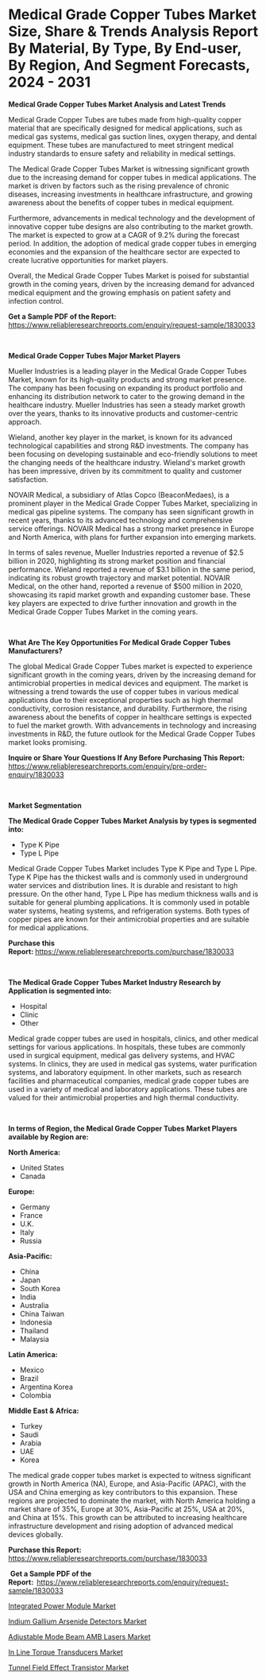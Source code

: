 <p><h1>Medical Grade Copper Tubes Market Size, Share & Trends Analysis Report By Material, By Type, By End-user, By Region, And Segment Forecasts, 2024 - 2031</h1></p><p><strong>Medical Grade Copper Tubes Market Analysis and Latest Trends</strong></p>
<p><p>Medical Grade Copper Tubes are tubes made from high-quality copper material that are specifically designed for medical applications, such as medical gas systems, medical gas suction lines, oxygen therapy, and dental equipment. These tubes are manufactured to meet stringent medical industry standards to ensure safety and reliability in medical settings.</p><p>The Medical Grade Copper Tubes Market is witnessing significant growth due to the increasing demand for copper tubes in medical applications. The market is driven by factors such as the rising prevalence of chronic diseases, increasing investments in healthcare infrastructure, and growing awareness about the benefits of copper tubes in medical equipment.</p><p>Furthermore, advancements in medical technology and the development of innovative copper tube designs are also contributing to the market growth. The market is expected to grow at a CAGR of 9.2% during the forecast period. In addition, the adoption of medical grade copper tubes in emerging economies and the expansion of the healthcare sector are expected to create lucrative opportunities for market players.</p><p>Overall, the Medical Grade Copper Tubes Market is poised for substantial growth in the coming years, driven by the increasing demand for advanced medical equipment and the growing emphasis on patient safety and infection control.</p></p>
<p><strong>Get a Sample PDF of the Report:&nbsp;</strong> <a href="https://www.reliableresearchreports.com/enquiry/request-sample/1830033">https://www.reliableresearchreports.com/enquiry/request-sample/1830033</a></p>
<p>&nbsp;</p>
<p><strong>Medical Grade Copper Tubes Major Market Players</strong></p>
<p><p>Mueller Industries is a leading player in the Medical Grade Copper Tubes Market, known for its high-quality products and strong market presence. The company has been focusing on expanding its product portfolio and enhancing its distribution network to cater to the growing demand in the healthcare industry. Mueller Industries has seen a steady market growth over the years, thanks to its innovative products and customer-centric approach.</p><p>Wieland, another key player in the market, is known for its advanced technological capabilities and strong R&D investments. The company has been focusing on developing sustainable and eco-friendly solutions to meet the changing needs of the healthcare industry. Wieland's market growth has been impressive, driven by its commitment to quality and customer satisfaction.</p><p>NOVAIR Medical, a subsidiary of Atlas Copco (BeaconMedaes), is a prominent player in the Medical Grade Copper Tubes Market, specializing in medical gas pipeline systems. The company has seen significant growth in recent years, thanks to its advanced technology and comprehensive service offerings. NOVAIR Medical has a strong market presence in Europe and North America, with plans for further expansion into emerging markets.</p><p>In terms of sales revenue, Mueller Industries reported a revenue of $2.5 billion in 2020, highlighting its strong market position and financial performance. Wieland reported a revenue of $3.1 billion in the same period, indicating its robust growth trajectory and market potential. NOVAIR Medical, on the other hand, reported a revenue of $500 million in 2020, showcasing its rapid market growth and expanding customer base. These key players are expected to drive further innovation and growth in the Medical Grade Copper Tubes Market in the coming years.</p></p>
<p>&nbsp;</p>
<p><strong>What Are The Key Opportunities For Medical Grade Copper Tubes Manufacturers?</strong></p>
<p><p>The global Medical Grade Copper Tubes market is expected to experience significant growth in the coming years, driven by the increasing demand for antimicrobial properties in medical devices and equipment. The market is witnessing a trend towards the use of copper tubes in various medical applications due to their exceptional properties such as high thermal conductivity, corrosion resistance, and durability. Furthermore, the rising awareness about the benefits of copper in healthcare settings is expected to fuel the market growth. With advancements in technology and increasing investments in R&D, the future outlook for the Medical Grade Copper Tubes market looks promising.</p></p>
<p><strong>Inquire or Share Your Questions If Any Before Purchasing This Report:</strong> <a href="https://www.reliableresearchreports.com/enquiry/pre-order-enquiry/1830033">https://www.reliableresearchreports.com/enquiry/pre-order-enquiry/1830033</a></p>
<p>&nbsp;</p>
<p><strong>Market Segmentation</strong></p>
<p><strong>The Medical Grade Copper Tubes Market Analysis by types is segmented into:</strong></p>
<p><ul><li>Type K Pipe</li><li>Type L Pipe</li></ul></p>
<p><p>Medical Grade Copper Tubes Market includes Type K Pipe and Type L Pipe. Type K Pipe has the thickest walls and is commonly used in underground water services and distribution lines. It is durable and resistant to high pressure. On the other hand, Type L Pipe has medium thickness walls and is suitable for general plumbing applications. It is commonly used in potable water systems, heating systems, and refrigeration systems. Both types of copper pipes are known for their antimicrobial properties and are suitable for medical applications.</p></p>
<p><strong>Purchase this Report:&nbsp;</strong><a href="https://www.reliableresearchreports.com/purchase/1830033">https://www.reliableresearchreports.com/purchase/1830033</a></p>
<p>&nbsp;</p>
<p><strong>The Medical Grade Copper Tubes Market Industry Research by Application is segmented into:</strong></p>
<p><ul><li>Hospital</li><li>Clinic</li><li>Other</li></ul></p>
<p><p>Medical grade copper tubes are used in hospitals, clinics, and other medical settings for various applications. In hospitals, these tubes are commonly used in surgical equipment, medical gas delivery systems, and HVAC systems. In clinics, they are used in medical gas systems, water purification systems, and laboratory equipment. In other markets, such as research facilities and pharmaceutical companies, medical grade copper tubes are used in a variety of medical and laboratory applications. These tubes are valued for their antimicrobial properties and high thermal conductivity.</p></p>
<p>&nbsp;</p>
<p><strong>In terms of Region, the Medical Grade Copper Tubes Market Players available by Region are:</strong></p>
<p>
    <p> <strong> North America: </strong>
        <ul>
            <li>United States</li>
            <li>Canada</li>
        </ul>
        </p> 
    <p> <strong> Europe: </strong>
        <ul>
            <li>Germany</li>
            <li>France</li>
            <li>U.K.</li>
            <li>Italy</li>
            <li>Russia</li>
        </ul>
        </p> 
    <p> <strong> Asia-Pacific: </strong>
        <ul>
            <li>China</li>
            <li>Japan</li>
            <li>South Korea</li>
            <li>India</li>
            <li>Australia</li>
            <li>China Taiwan</li>
            <li>Indonesia</li>
            <li>Thailand</li>
            <li>Malaysia</li>
        </ul>
        </p> 
    <p> <strong> Latin America: </strong>
        <ul>
            <li>Mexico</li>
            <li>Brazil</li>
            <li>Argentina Korea</li>
            <li>Colombia</li>
        </ul>
        </p> 
    <p> <strong> Middle East & Africa: </strong>
        <ul>
            <li>Turkey</li>
            <li>Saudi</li>
            <li>Arabia</li>
            <li>UAE</li>
            <li>Korea</li>
        </ul>
    </p>
    </p>
<p><p>The medical grade copper tubes market is expected to witness significant growth in North America (NA), Europe, and Asia-Pacific (APAC), with the USA and China emerging as key contributors to this expansion. These regions are projected to dominate the market, with North America holding a market share of 35%, Europe at 30%, Asia-Pacific at 25%, USA at 20%, and China at 15%. This growth can be attributed to increasing healthcare infrastructure development and rising adoption of advanced medical devices globally.</p></p>
<p><strong>Purchase this Report: </strong><a href="https://www.reliableresearchreports.com/purchase/1830033">https://www.reliableresearchreports.com/purchase/1830033</a></p>
<p>&nbsp;<strong>Get a Sample PDF of the Report:&nbsp;&nbsp;</strong><a href="https://www.reliableresearchreports.com/enquiry/request-sample/1830033">https://www.reliableresearchreports.com/enquiry/request-sample/1830033</a></p>
<p><strong></strong></p>
<p><p><a href="https://medium.com/@akshatreportprime/integrated-power-module-market-trends-and-market-analysis-forecasted-for-period-2024-2031-ffaa6ab97e75">Integrated Power Module Market</a></p><p><a href="https://medium.com/@avacampbell767/indium-gallium-arsenide-detectors-nbsp-market-focuses-on-market-share-size-and-projected-forecast-f0e116ebde91">Indium Gallium Arsenide Detectors Market</a></p><p><a href="https://medium.com/@akshatreportprime/adjustable-mode-beam-amb-lasers-market-share-evolution-and-market-growth-trends-2024-2031-1abc7976728a">Adjustable Mode Beam AMB Lasers Market</a></p><p><a href="https://medium.com/@akshatreportprime/in-line-torque-transducers-market-insights-into-market-cagr-market-trends-and-growth-strategies-396ffd1ee4d7">In Line Torque Transducers Market</a></p><p><a href="https://medium.com/@avacampbell767/tunnel-field-effect-transistor-market-insights-into-market-cagr-market-trends-and-growth-648896c9353c">Tunnel Field Effect Transistor Market</a></p></p>